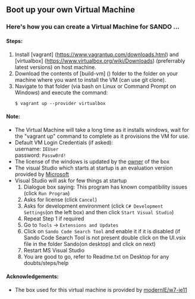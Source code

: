 ## Boot up your own Virtual Machine

### Here's how you can create a Virtual Machine for SANDO ...

#### Steps:
1. Install [vagrant] (https://www.vagrantup.com/downloads.html) and [virtualbox] (https://www.virtualbox.org/wiki/Downloads) (preferrably latest versions) on host machine.
2. Download the contents of [build-vm] () folder to the folder on your machine where you want to install the VM (can use git clone).
3. Navigate to that folder (via bash on Linux or Command Prompt on Windows) and execute the command:  
    ```
    $ vagrant up --provider virtualbox
    ```

#### Note:  
 -  The Virtual Machine will take a long time as it installs windows, wait for the "vagrant up" command to complete as it provisions the VM for use.
 -  Default VM Login Credentials (if asked):  
      username: `IEUser`  
      password: `Passw0rd!`
 -  The license of the windows is updated by the [owner](https://atlas.hashicorp.com/modernIE/boxes/w7-ie11) of the box
 -  The visual Studio which starts at startup is an evaluation version provided by [Microsoft](https://www.microsoft.com/en-US/Download/details.aspx?id=30654)
 -  Visual Studio will ask for few things at startup
      1. Dialogue box saying: This program has known compatibility issues (click `Run Program`)
      2. Asks for license (click `Cancel`)
      3. Asks for development environment (click `C# Development Settings`(on the left box) and then click `Start Visual Studio`)
      4. Repeat Step 1 if required
      5. Go to `Tools` -> `Extensions and Updates`
      6. Click on `Sando Code Search Tool` and enable it if it is disabled (if Sando Code Search Tool is not present double            click on the UI.vsix file in the folder Sando(on desktop) and click on next)
      7. Restart MS Visual Studio
      8. You are good to go, refer to Readme.txt on Desktop for any doubts/steps/help
 
 
#### Acknowledgements:
 - The box used for this virtual machine is provided by [modernIE/w7-ie11](https://atlas.hashicorp.com/modernIE/boxes/w7-ie11)
 
